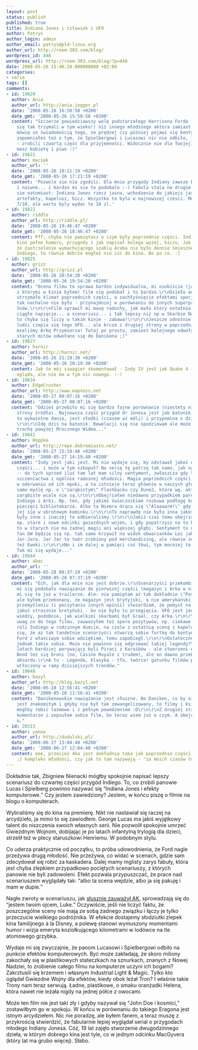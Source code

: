 ```yaml
---
layout: post
status: publish
published: true
title: Indiana Jones i człowiek z UFO
author: Patrys
author_login: admin
author_email: patrys@pld-linux.org
author_url: http://room-303.com/blog/
wordpress_id: 448
wordpress_url: http://room-303.com/blog/?p=448
date: 2008-05-26 15:40:24.000000000 +02:00
categories:
- varia
tags: []
comments:
- id: 19820
  author: Ania
  author_url: http://ania.jogger.pl
  date: '2008-05-26 16:58:58 +0200'
  date_gmt: '2008-05-26 15:58:58 +0200'
  content: "Szczerze powiedziawszy wolę podstarzałego Harrisona Forda (gdyby tak wszyscy
    się tak trzymali w tym wieku!) niż innego młodszego aktora zamiast niego. I to
    mówię ze świadomością tego, że prędzej czy później pojawi się kontynuacja serii.\r\nOstatecznie
    zapomniałeś też o tym, że Spielbergowi i Lucasowi nic nie odbiło, jak sami twierdzą
    - zrobili czwartą część dla przyjemności. Widocznie nie dla Twojej, ale od tego
    masz kobietę i piwo :)"
- id: 19821
  author: maciek
  author_url: ''
  date: '2008-05-26 18:21:19 +0200'
  date_gmt: '2008-05-26 17:21:19 +0200'
  content: 'Pozwole sie nie zgodzic. Dla mnie przygody Indiany zawsze byly kiczowate
    i naiwne... i bardzo mi sie to podobalo :-) Fabula stala na drugim planie, liczylo
    sie natomiast: Indiana Jones rzecz jasna, wchodzenie do jakiejs jaskini/ruin/whatever,
    artefakty, kapelusz, bicz. Wszystko to bylo w najnowszej czesci. Moim zdaniem
    7/10, ale warto byly wydac te 18 zl.'
- id: 19822
  author: riddle
  author_url: http://riddle.pl/
  date: '2008-05-26 19:46:47 +0200'
  date_gmt: '2008-05-26 18:46:47 +0200'
  content: Pff, chyba nie pamiętasz o czym były poprzednie części. Indiana Jones to
    kino pełne humoru, przygody i jak napisał kolega wyżej, kiczu. Jak mi powiesz,
    że zastrzelenie wymachującego szablą Araba nie było dennie śmieszne i nie definiuje
    Indiego, to równie dobrze mogłeś nie iść do kina. Bo po co. :]
- id: 19825
  author: grizz
  author_url: http://grizz.pl
  date: '2008-05-26 20:54:20 +0200'
  date_gmt: '2008-05-26 19:54:20 +0200'
  content: "Ocena filmu to sprawa bardzo indywidualna, mi osobiście (jak i znajomym
    z którymi w kinie byłem) film się podobał i to bardzo.\r\nDzieło autorstwa Spilberga&amp;Lucasa
    utrzymało klimat poprzednich części, a zachłyśnięcie efektami specjalnymi wcale
    tak nachalne nie było - przynajmniej w porównaniu do innych superprodukcji z Krainy
    Snów.\r\n\r\nFilm sprawił mi masę radochy, jak mało który ostatnio... akcja, akcja,
    ciągłe napięcie... a scenariusz... i tak lepszy niż np w Skarbie Narodów... -
    to chyba się liczy w takim kinie - zabawa!\r\n\r\nJeszcze odnośnie tytułu - wielu
    ludzi czepia się tego UFO... ale krcze z drugiej strony w poprzednich częściach
    mieliśmy Arkę Przymierza! Tutaj po prostu, zamiast kolejnego odwoływania się do
    starych mitów odwołano się do Danikena ;)"
- id: 19827
  author: harnir
  author_url: http://harnir.net/
  date: '2008-05-26 21:19:30 +0200'
  date_gmt: '2008-05-26 20:19:30 +0200'
  content: Jak to mój szwagier skomentował - Indy IV jest jak Quake 4 - fajnie się
    ogląda, ale nie ma w tym nic nowego. :-)
- id: 19834
  author: EdgeCrusher
  author_url: http://www.mapness.net
  date: '2008-05-27 09:07:16 +0200'
  date_gmt: '2008-05-27 08:07:16 +0200'
  content: "Gdzieś przebiło mi się bardzo fajne porównanie (niestety nie mogę odnaleźć
    strony źródła). Najnowsza część przygód dr Jonesa jest jak batonik - nie jest
    to wykwintne danie, jest słodki (czasem aż mdli) i przypomina o dzieciństwie.
    \r\n\r\nIdę dziś na batonik. Rewelacji się nie spodziewam ale może będzie choć
    trochę powyżej Mrocznego Widma..."
- id: 19841
  author: Hoppke
  author_url: http://repo.dobremiasto.net/
  date: '2008-05-27 15:19:48 +0200'
  date_gmt: '2008-05-27 14:19:48 +0200'
  content: "Indy jest jaki jest. Mi nie wydaje się, by odstawał jakoś od poprzednich
    części... i może w tym szkopuł? Na serię tę patrzę tak samo, jak na gry komputerowe
    -- do tych sprzed iluś tam lat mam silny sentyment, zwłaszcza gdy łączą się okresem
    szczeniactwa i ogólnie radosnej młodości. Magia poprzednich części nie może zaistnieć
    w oderwaniu od ich epoki, a ta istnieje teraz głównie w naszych głowach.\r\n\r\nTak
    samo myślę np. o \"zarąbistym\" Flashbacku czy Dune2, które wg. aktualnych standardów
    zarąbiste wcale nie są.\r\n\r\nObejrzałem niedawno przypadkiem parę wyrywków z
    Indiego i Arki. Np. ten, gdy jakimś świecznikiem rozkuwa podłogę kościoła w rytm
    pieczęci bibliotekarza. Albo ta Niemra drąca się \"Alaaaarm!\" gdy Indie pokazuje
    jej się w obrotowym kominku.\r\n\r\nTo naprawdę nie była inna jakość, tylko czasy
    były inne i inaczej to odbieraliśmy.\r\n\r\nJakiś czas temu obejrzałem sobie też
    np. stare i nowe odcinki gwiezdnych wojen, i gdy popatrzysz na to krytycznie,
    to w starych nie ma żadnej magii ani większej głębi. Sentyment to dorabia. Młody
    fan GW będzie się np. tak samo krzywił na widok obwarzanków Lei jak Ty na widok
    Jar-Jara. Jar Jar to twór zrobiony pod merchandising, ale równie żenujące były
    też Ewoki.\r\n\r\nNo i im dalej w pamięci coś tkwi, tym mocniej to idealizujemy.
    Tak mi się wydaje..."
- id: 19844
  author: abec
  author_url: ''
  date: '2008-05-28 08:37:19 +0200'
  date_gmt: '2008-05-28 07:37:19 +0200'
  content: "Ech, jak dla mnie nie jest dobrze.\r\nScenarzyści przekombinowali. \r\nBardzo
    mi się podobało nawiązanie do pierwszej części (magazyn i Arka w nim) - spodobało
    mi się to już w trailerze. Ale: nie pamiętam aż tak dokładnie \"Poszukiwaczy...\"
    ale byłem przekonany, że magazyn jest brytyjski, a nie amerykański, a tu?\r\n\r\nPo
    przemyśleniu (i poczytaniu innych opinii) stwierdzam, że pomysł na UFO nie był
    jakoś strasznie kretyński - bo nie było tu przegięcia. UFO jest jedynie skarbnicą
    wiedzy, podobnie, jak wielkimi skarbami był Graal, czy Arka.\r\n\r\nMam sporo
    uwag co do tego filmu, zauważyłem też sporo pozytywów, np. ciekawe odwrócenie
    roli Indiego w rodzinnym duecie, na czele z ostatnią sceną z kapeluszem - bałem
    się, że aż tak tandetnie scenarzyści otworzą sobie furtkę do kontynuacji, ale
    Ford z właściwym sobie wdziękiem, temu zapobiegł.\r\n\r\nOstateczne wrażenie jest
    jednak takie sobie. Może nie powinno się odgrzewać takiej legendy?\r\nW ostatnich
    latach bardziej porywający byli Piraci z Karaibów - ale stworzeni od zera.\r\nJames
    Bond też się broni (no, Casino Royale z trudem), ale on dawno przekroczył granice
    absurdu.\r\nA tu - Legenda, klasyka - tfu, twórca! gatunku filmów przygodowych
    wtłoczony w ramy dzisiejszych trendów."
- id: 19848
  author: bazyl
  author_url: http://blog.bazyl.net
  date: '2008-05-28 12:56:41 +0200'
  date_gmt: '2008-05-28 11:56:41 +0200'
  content: "Danikenowskie nawiązanie jest słuszne. Bo Daniken, co by nie gadać, fantastą
    jest znakomitym i gdyby nie był tak zewangelizowany, to filmy i książki sci-fi
    mógłby robić taśmowo i z pełnym powodzeniem :D\r\n\r\nZ drugiej strony przeczytałem
    komentarze i zepsułem sobie film, bo teraz wiem już o czym. A obejrzę i tak.\r\n\r\nTak
    o."
- id: 20313
  author: yanoo
  author_url: http://dudulski.pl/
  date: '2008-06-27 13:04:40 +0200'
  date_gmt: '2008-06-27 12:04:40 +0200'
  content: eee, przecież 4ka jest dokładnie taka jak poprzednie części. czepiasz się
    ;] kompleks młodości, czy jak to tam nazywają - "za moich czasów to..." ;]
---
```

<p>Dokładnie tak, Zbigniew Nienacki mógłby spokojnie napisać lepszy scenariusz do czwartej części przygód Indiego. To, co zrobili panowie Lucas i Spielberg powinno nazywać się <q>Indiana Jones i efekty komputerowe.</q> Czy jestem zawiedziony? Jestem, w końcu piszę o filmie na blogu o komputerach.</p>

<p>Wybraliśmy się do kina na premierę. Nikt nie nastawiał się raczej na arcydzieło, ja mimo to się zawiodłem. George Lucas ma jakiś wyjątkowy talent do niszczenia swoich własnych serii. Nie pozwolił spokojnie umrzeć Gwiezdnym Wojnom, dobijając je po latach infantylną trylogią dla dzieci, strzelił też w plecy staruszkowi Henriemu. W podobnym stylu.</p>

<p>Co uderza praktycznie od początku, to próba udowodnienia, że Ford nagle przeżywa drugą młodość. Nie przeżywa, co widać w scenach, gdzie sam zdecydował się robić za kaskadera. Dalej mamy mglisty zarys fabuły, która jest chyba zlepkiem przypadkowo pociętych scenariuszy, z których panowie nie byli zadowoleni. Efekt pozwala przypuszczać, że prace nad scenariuszem wyglądały tak: <q>albo ta scena wejdzie, albo ja się pakuję i mam w dupie.</q></p>

<p>Nagłe zwroty w scenariuszu, jak <a href="http://blog.kurasinski.com/2008/05/24/kto-zabil-indiana-jones/">słusznie zauważył AK</a>, sprowadzają się do <q>jestem twoim ojcem, Luke.</q> Oczywiście, jeśli nie liczyć faktu, że poszczególne sceny nie mają ze sobą żadnego związku i łączy je tylko przeczucie wielkiego podróżnika. W efekcie dostajemy słodziutki zlepek kina familijnego à la Disney, a polewę stanowi wymuszony momentami humor i wizja emeryta koziołkującego kilometrami w lodówce na tle atomowego grzybka.</p>

<p>Wydaje mi się zwyczajnie, że panom Lucasowi i Spielbergowi odbiło na punkcie efektów komputerowych. Być może zakładają, że skoro miliony zakochały się w plastikowych stateczkach na sznurkach, znanych z Nowej Nadziei, to zrobienie całego filmu na komputerze uczyni ich bogami? Zakrztusili się krzemem i własnym Industrial Light &amp; Magic. Tylko kto oglądał Gwiezdne Wojny dla efektów, kiedy obok leżał Tron? I właśnie takie Trony nam teraz serwują. Ładne, plastikowe, o smaku oranżadki Helena, która nawet nie leżała nigdy na jednej półce z owocami.</p>

<p>Może ten film nie jest taki zły i gdyby nazywał się <q>John Doe i kosmici,</q> zostawiłbym go w spokoju. W końcu w porównaniu do takiego Eragona jest istnym arcydziełem. Nic nie poradzę, ale byłem fanem, a teraz muszę z przykrością stwierdzić, że fabularnie lepiej wyglądał serial o przygodach młodego Indiany Jonesa. Cóż, 19 lat zajęło stworzenie dwugodzinnego dzieła, w którym dobrego kina jest tyle, co w jednym odcinku MacGyvera (który lat ma grubo więcej). Słabo.</p>

